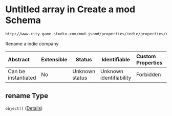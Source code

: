 # Untitled array in Create a mod Schema

```txt
http://www.city-game-studio.com/mod.json#/properties/indie/properties/rename
```

Rename a indie company


| Abstract            | Extensible | Status         | Identifiable            | Custom Properties | Additional Properties | Access Restrictions | Defined In                                                                 |
| :------------------ | ---------- | -------------- | ----------------------- | :---------------- | --------------------- | ------------------- | -------------------------------------------------------------------------- |
| Can be instantiated | No         | Unknown status | Unknown identifiability | Forbidden         | Allowed               | none                | [generic.schema.json\*](../out/generic.schema.json "open original schema") |

## rename Type

`object[]` ([Details](generic-properties-indie-properties-rename-items.md))
